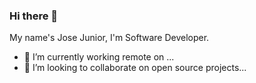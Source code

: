 ### Hi there 👋
My name's Jose Junior, I'm Software Developer.

- 🔭 I’m currently working remote on ...
- 👯 I’m looking to collaborate on open source projects...
<!--
- 🔭 I’m currently working on ...
- 🌱 I’m currently learning Net5.0
- 👯 I’m looking to collaborate on ...
- 🤔 I’m looking for help with ...
- 💬 Ask me about ...
- 📫 How to reach me: ...
- 😄 Pronouns: ...
- ⚡ Fun fact: ...
-->
